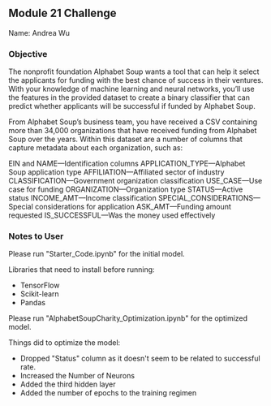## Module 21 Challenge

Name: Andrea Wu

### Objective
The nonprofit foundation Alphabet Soup wants a tool that can help it select the applicants for funding with the best chance of success in their ventures. With your knowledge of machine learning and neural networks, you’ll use the features in the provided dataset to create a binary classifier that can predict whether applicants will be successful if funded by Alphabet Soup.

From Alphabet Soup’s business team, you have received a CSV containing more than 34,000 organizations that have received funding from Alphabet Soup over the years. Within this dataset are a number of columns that capture metadata about each organization, such as:

EIN and NAME—Identification columns
APPLICATION_TYPE—Alphabet Soup application type
AFFILIATION—Affiliated sector of industry
CLASSIFICATION—Government organization classification
USE_CASE—Use case for funding
ORGANIZATION—Organization type
STATUS—Active status
INCOME_AMT—Income classification
SPECIAL_CONSIDERATIONS—Special considerations for application
ASK_AMT—Funding amount requested
IS_SUCCESSFUL—Was the money used effectively

### Notes to User
Please run "Starter_Code.ipynb" for the initial model. 

Libraries that need to install before running:
- TensorFlow
- Scikit-learn
- Pandas

Please run "AlphabetSoupCharity_Optimization.ipynb" for the optimized model. 

Things did to optimize the model:
- Dropped "Status" column as it doesn't seem to be related to successful rate.
- Increased the Number of Neurons
- Added the third hidden layer
- Added the number of epochs to the training regimen
